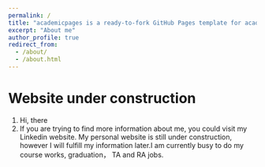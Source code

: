 ```yaml
---
permalink: /
title: "academicpages is a ready-to-fork GitHub Pages template for academic personal websites"
excerpt: "About me"
author_profile: true
redirect_from: 
  - /about/
  - /about.html
---
```


Website under construction
======
1. Hi, there
1. If you are trying to find more information about me, you could visit my Linkedin website. My personal website is still under construction, however I will fulfill my information later.I am currently busy to do my course works, graduation， TA and RA jobs.

